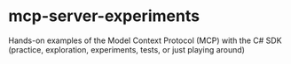 # mcp-server-experiments
Hands-on examples of the Model Context Protocol (MCP) with the C# SDK (practice, exploration, experiments, tests, or just playing around)
